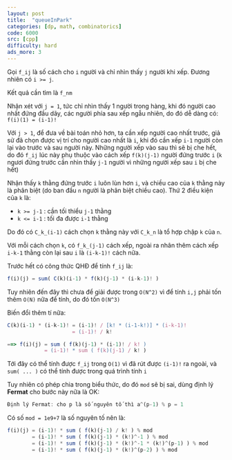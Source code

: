 ```yaml
---
layout: post
title:  "queueInPark"
categories: [dp, math, combinatorics]
code: 6000
src: [cpp]
difficulty: hard
ads_more: 3
---
```


Gọi `f_ij` là số cách cho `i` người và chỉ nhìn thấy `j` người khi xếp. Đương nhiên có `i >= j`.

Kết quả cần tìm là `f_nm`

Nhận xét với `j = 1`, tức chỉ nhìn thấy 1 người trong hàng, khi đó người cao nhất đứng đầu dãy, các người phía sau xếp ngẫu nhiên, do đó dễ dàng có: `f(i)(1) = (i-1)!`

Với `j > 1`, để đưa về bài toán nhỏ hơn, ta cần xếp người cao nhất trước, giả sử đã chọn được vị trí cho người cao nhất là `i`, khi đó cần xếp `i-1` người còn lại vào trước và sau người này. Những người xếp vào sau thì sẽ bị che hết, do đó `f_ij` lúc này phụ thuộc vào cách xếp `f(k)(j-1)` người đứng trước `i` (`k` ngươi đứng trước cần nhìn thấy `j-1` người vì những người xếp sau `i` bị che hết)

Nhận thấy `k` thằng đứng trước `i` luôn lùn hơn `i`, và chiều cao của `k` thằng này là phân biệt (do ban đầu `n` người là phân biệt chiều cao). Thứ 2 điều kiện của `k` là:

 + `k >= j-1` : cần tối thiểu `j-1` thằng
 + `k <= i-1` : tối đa được `i-1` thằng

Do đó có `C_k_(i-1)` cách chọn `k` thằng này với `C_k_n` là tổ hợp chập `k` của `n`.

Với mỗi cách chọn `k`, có `f_k_(j-1)` cách xếp, ngoài ra nhân thêm cách xếp `i-k-1` thằng còn lại sau `i` là `(i-k-1)!` cách nữa.

Trước hết có công thức QHĐ để tính `f_ij` là:

```js
f(i)(j) = sum( C(k)(i-1) * f(k)(j-1) * (i-k-1)! )
```

Tuy nhiên đến đây thì chưa để giải được trong `O(N^2)` vì để tính `i,j` phải tốn thêm `O(N)` nữa để tính, do đó tốn `O(N^3)`

Biến đổi thêm tí nữa:

```js
C(k)(i-1) * (i-k-1)! = (i-1)! / [k! * (i-1-k!)] * (i-k-1)!
                     = (i-1)! / k!

==> f(i)(j) = sum ( f(k)(j-1) * (i-1)! / k! )
            = (i-1)! * sum ( f(k)(j-1) / k! )
```

Tới đây có thể tính được `f_ij` trong `O(1)` vì đã rút được `(i-1)!` ra ngoài, và `sum( ... )` có thể tính được trong quá trình tính `i`

Tuy nhiên có phép chia trong biểu thức, do đó `mod` sẽ bị sai, dùng định lý **Fermat** cho bước này nữa là OK:

```js
Định lý Fermat: cho p là số nguyên tố thì a^(p-1) % p = 1
```

Có số `mod = 1e9+7` là số nguyên tố nên là:

```js
f(i)(j) = (i-1)! * sum ( f(k)(j-1) / k! ) % mod
        = (i-1)! * sum ( f(k)(j-1) * (k!)^-1 ) % mod
        = (i-1)! * sum ( f(k)(j-1) * (k!)^-1 * (k!)^(p-1) ) % mod
        = (i-1)! * sum ( f(k)(j-1) * (k!)^(p-2) ) % mod
```
